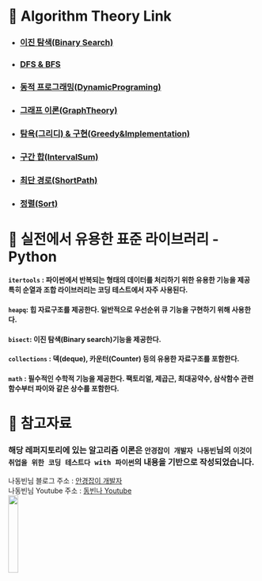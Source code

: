 # 📌 Algorithm Theory Link<br>
- ### [이진 탐색(Binary Search)](BinarySearch/BinarySearch.md)
- ### [DFS & BFS](DFS&BFS/DFS&BFS.md)
- ### [동적 프로그래밍(DynamicPrograming)](DynamicPrograming/DynamicPrograming.md)
- ### [그래프 이론(GraphTheory)](GraphTheory/GraphTheory.md)
- ### [탐욕(그리디) & 구현(Greedy&Implementation)](Greedy&Implementation/Greedy&Implementation.md)
- ### [구간 합(IntervalSum)](./IntervalSum/README.md)
- ### [최단 경로(ShortPath)](ShortPath/ShortPath.md)
- ### [정렬(Sort)](Sort/Sort.md)

# 📌 실전에서 유용한 표준 라이브러리 - Python
#### `itertools` : 파이썬에서 반복되는 형태의 데이터를 처리하기 위한 유용한 기능을 제공 특히 순열과 조합 라이브러리는 코딩 테스트에서 자주 사용된다.
#### `heapq`: 힙 자료구조를 제공한다. 일반적으로 우선순위 큐 기능을 구현하기 위해 사용한다.
#### `bisect`: 이진 탐색(Binary search)기능을 제공한다.
#### `collections` : 덱(deque), 카운터(Counter) 등의 유용한 자료구조를 포함한다.
#### `math` : 필수적인 수학적 기능을 제공한다. 팩토리얼, 제곱근, 최대공약수, 삼삭함수 관련 함수부터 파이와 같은 상수를 포함한다.

# 📌 참고자료
### 해당 레퍼지토리에 있는 알고리즘 이론은 `안경잡이 개발자 나동빈`님의 `이것이 취업을 위한 코딩 테스트다 with 파이썬`의 내용을 기반으로 작성되었습니다.
나동빈님 블로그 주소 : [안경잡이 개발자](https://ndb796.tistory.com/) <br>
나동빈님 Youtube 주소 : [동빈나 Youtube](https://www.youtube.com/channel/UChflhu32f5EUHlY7_SetNWw) <br>
<img width="20%" src="https://user-images.githubusercontent.com/48740872/125433963-08b4419e-340c-4934-a91c-05ee312a5a72.png"/>

